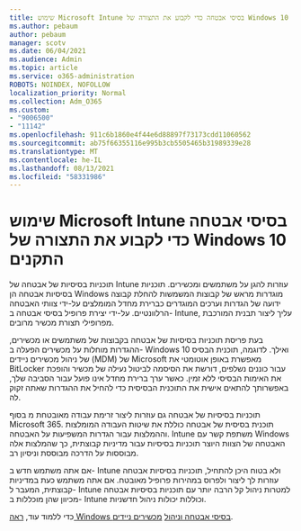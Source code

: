 ```yaml
---
title: שימוש Microsoft Intune בסיסי אבטחה כדי לקבוע את התצורה של Windows 10 התקנים
ms.author: pebaum
author: pebaum
manager: scotv
ms.date: 06/04/2021
ms.audience: Admin
ms.topic: article
ms.service: o365-administration
ROBOTS: NOINDEX, NOFOLLOW
localization_priority: Normal
ms.collection: Adm_O365
ms.custom:
- "9006500"
- "11142"
ms.openlocfilehash: 911c6b1860e4f44e6d88897f73173cdd11060562
ms.sourcegitcommit: ab75f66355116e995b3cb5505465b31989339e28
ms.translationtype: MT
ms.contentlocale: he-IL
ms.lasthandoff: 08/13/2021
ms.locfileid: "58331986"
---
```

# <a name="use-microsoft-intune-security-baselines-to-configure-windows-10-devices"></a>שימוש Microsoft Intune בסיסי אבטחה כדי לקבוע את התצורה של Windows 10 התקנים

תוכניות בסיסיות של אבטחה של Intune עוזרות להגן על משתמשים ומכשירים. תוכניות בסיסיות אבטחה הן Windows מוגדרות מראש של קבוצות המשמשות להחלת קבוצה ידועה של הגדרות וערכים המוגדרים כברירת מחדל המומלצים על-ידי צוותי האבטחה הרלוונטיים. על-ידי יצירת פרופיל בסיסי אבטחה ב- Intune, עליך ליצור תבנית המורכבת מפרופילי תצורת מכשיר מרובים.

בעת פריסת תוכניות בסיסיות של אבטחה בקבוצות של משתמשים או מכשירים, ההגדרות מוחלות על מכשירים הפעלה ב- Windows 10 ואילך. לדוגמה, תוכנית הבסיס של ניהול מכשירים ניידים (MDM) של Microsoft מאפשרת באופן אוטומטי את BitLocker עבור כוננים נשלפים, דורשת את הסיסמה לביטול נעילה של מכשיר והופכת את האימות הבסיסי ללא זמין. כאשר ערך ברירת מחדל אינו פועל עבור הסביבה שלך, באפשרותך להתאים אישית את התוכנית הבסיסית כדי להחיל את ההגדרות שאתה זקוק לה.

תוכניות בסיסיות של אבטחה גם עוזרות ליצור זרימת עבודה מאובטחת מ בסוף Microsoft 365. תוכנית בסיסית של אבטחה כוללת את שיטות העבודה המומלצות וההמלצות עבור הגדרות המשפיעות על האבטחה. Intune משתפת קשר עם Windows האבטחה של הצוות היוצר תוכניות בסיסיות עבור מדיניות קבוצתית, כך שהמלצות אלה מבוססות על הדרכה מבוססת וניסיון רב.

אם אתה משתמש חדש ב- Intune ולא בטוח היכן להתחיל, תוכניות בסיסיות אבטחה עוזרות לך ליצור ולפרוס במהירות פרופיל מאובטח. אם אתה משתמש כעת במדיניות קבוצתית, המעבר ל- Intune למטרות ניהול קל הרבה יותר עם תוכניות בסיסיות אבטחה מכיוון שהן מוכללות ב- Intune וכוללות יכולות ניהול חדשניות.

כדי ללמוד עוד, [ראה Windows בסיסי אבטחה וניהול](https://docs.microsoft.com/windows/security/threat-protection/windows-security-baselines) [מכשירים ניידים](https://docs.microsoft.com/windows/client-management/mdm/).

